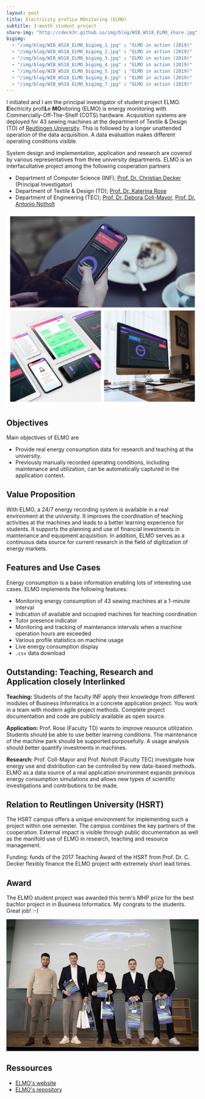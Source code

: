 ```yaml
---
layout: post
title: Electricity profiLe MOnitoring (ELMO)
subtitle: 3-month student project 
share-img: "http://cdeck3r.github.io/img/blog/WIB_WS18_ELMO_share.jpg"
bigimg:
  - "/img/blog/WIB_WS18_ELMO_bigimg_1.jpg" : "ELMO in action (2019)"
  - "/img/blog/WIB_WS18_ELMO_bigimg_2.jpg" : "ELMO in action (2019)"
  - "/img/blog/WIB_WS18_ELMO_bigimg_3.jpg" : "ELMO in action (2019)"
  - "/img/blog/WIB_WS18_ELMO_bigimg_4.jpg" : "ELMO in action (2019)"
  - "/img/blog/WIB_WS18_ELMO_bigimg_5.jpg" : "ELMO in action (2019)"
  - "/img/blog/WIB_WS18_ELMO_bigimg_6.jpg" : "ELMO in action (2019)"
  - "/img/blog/WIB_WS18_ELMO_bigimg_7.jpg" : "ELMO in action (2019)"
---
```


I initiated and I am the principal investigator of student project ELMO. **E**lectricity profi**L**e **MO**nitoring (ELMO) is energy monitoring with Commercially-Off-The-Shelf (COTS) hardware. Acquisition systems are deployed for 43 sewing machines at the department of Textile & Design (TD) of [Reutlingen University](https://www.reutlingen-university.de). This is followed by a longer unattended operation of the data acquisition. A data evaluation makes different operating conditions visible.

System design and implementation, application and research are covered by various representatives from three university departments. ELMO is an interfacultative project among the following cooperation partners

* Department of Computer Science (INF); [Prof. Dr. Christian Decker](http://cdeck3r.com/aboutme/) (Principal Investigator)
* Department of Textile & Design (TD); [Prof. Dr. Katerina Rose](https://www.td.reutlingen-university.de/fakultaet/ansprechpartner/lehre/#Katerina-Rose)
* Department of Engineering (TEC); [Prof. Dr. Debora Coll-Mayor](https://www.tec.reutlingen-university.de/de/fakultaet/personen/professoren/#debora-coll-mayor), [Prof. Dr. Antonio Notholt](https://www.tec.reutlingen-university.de/de/fakultaet/personen/professoren/#antonio-notholt)

![ELMO Overview](/img/blog/WIB_WS18_ELMO_overview.jpg)

## Objectives

Main objectives of ELMO are

* Provide real energy consumption data for research and teaching at the university. 
* Previously manually recorded operating conditions, including maintenance and utilization, can be automatically captured in the application context.

## Value Proposition

With ELMO, a 24/7 energy recording system is available in a real environment at the university. It improves the coordination of teaching activities at the machines and leads to a better learning experience for students. It supports the planning and use of financial investments in maintenance and equipment acquisition. In addition, ELMO serves as a continuous data source for current research in the field of digitization of energy markets.

## Features and Use Cases

Energy consumption is a base information enabling lots of interesting use cases. ELMO implements the following features:

* Monitoring energy consumption of 43 sewing machines at a 1-minute interval
* Indication of available and occupied machines for teaching coordination  
* Tutor presence indicator
* Monitoring and tracking of maintenance intervals when a machine operation hours are exceeded
* Various profile statistics on machine usage 
* Live energy consumption display
* `.csv` data download

## Outstanding: Teaching, Research and Application closely Interlinked

**Teaching:** Students of the faculty INF apply their knowledge from different modules of Business Informatics in a concrete application project. You work in a team with modern agile project methods. Complete project documentation and code are publicly available as open source.

**Application:** Prof. Rose (Faculty TD) wants to improve resource utilization. Students should be able to use better learning conditions. The maintenance of the machine park should be supported purposefully. A usage analysis should better quantify investments in machines.

**Research:** Prof. Coll-Mayor and Prof. Noholt (Faculty TEC) investigate how energy use and distribution can be controlled by new data-based methods. ELMO as a data source of a real application environment expands previous energy consumption simulations and allows new types of scientific investigations and contributions to be made.

## Relation to Reutlingen University (HSRT)

The HSRT campus offers a unique environment for implementing such a project within one semester. The campus combines the key partners of the cooperation. External impact is visible through public documentation as well as the manifold use of ELMO in research, teaching and resource management.

Funding: funds of the 2017 Teaching Award of the HSRT from Prof. Dr. C. Decker flexibly finance the ELMO project with extremely short lead times.

## Award

The ELMO student project was awarded this term's MHP prize for the best bachlor project in in Business Informatics. My congrats to the students. Great job! :-)

![ELMO MHP Award](/img/blog/WIB_WS18_ELMO_MHP_Award.png)

## Ressources

* [ELMO's website](https://elmo.cloud)
* [ELMO's repository](https://github.com/cdeck3r/ELMO)
